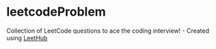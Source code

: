 # leetcodeProblem
Collection of LeetCode questions to ace the coding interview! - Created using [LeetHub](https://github.com/QasimWani/LeetHub)
